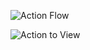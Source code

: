 

![Action Flow](https://algesten.github.io/trifl/assets/trifl-flow.svg)

![Action to View](https://algesten.github.io/trifl/assets/trifl-action2view.svg)

